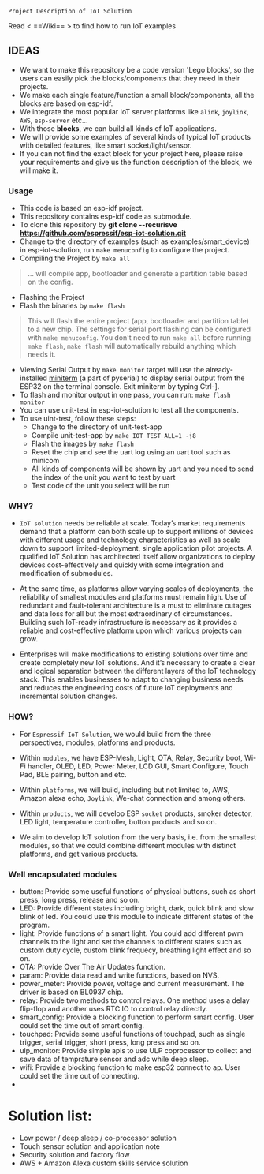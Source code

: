 `Project Description of IoT Solution`

Read < ==Wiki== >  to find how to run IoT examples

## IDEAS
* We want to make this repository be a code version 'Lego blocks', so the users can easily pick the blocks/components that they need in their projects.
* We make each single feature/function a small block/components, all the blocks are based on esp-idf.
* We integrate the most popular IoT server platforms like `alink`, `joylink`, `AWS`, `esp-server` etc...
* With those **blocks**, we can build all kinds of IoT applications.
* We will provide some examples of several kinds of typical IoT products with detailed features, like smart socket/light/sensor.
* If you can not find the exact block for your project here, please raise your requirements and give us the function description of the block, we will make it. 



### Usage
* This code is based on esp-idf project.
* This repository contains esp-idf code as submodule.
* To clone this repository by **git clone --recurisve https://github.com/espressif/esp-iot-solution.git**
* Change to the directory of examples (such as examples/smart_device) in esp-iot-solution, run `make menuconfig` to configure the project.
* Compiling the Project by `make all`
> ... will compile app, bootloader and generate a partition table based on the config.
*  Flashing the Project
* Flash the binaries by `make flash`
> This will flash the entire project (app, bootloader and partition table) to a new chip. The settings for serial port flashing can be configured with `make menuconfig`.
> You don't need to run `make all` before running `make flash`, `make flash` will automatically rebuild anything which needs it.
* Viewing Serial Output by `make monitor` target will use the already-installed [miniterm](http://pyserial.readthedocs.io/en/latest/tools.html#module-serial.tools.miniterm) (a part of pyserial) to display serial output from the ESP32 on the terminal console.
Exit miniterm by typing Ctrl-].
* To flash and monitor output in one pass, you can run: `make flash monitor`
* You can use unit-test in esp-iot-solution to test all the components.
* To use uint-test, follow these steps:
	* Change to the directory of unit-test-app
	* Compile unit-test-app by `make IOT_TEST_ALL=1 -j8`
	* Flash the images by `make flash`
	* Reset the chip and see the uart log using an uart tool such as minicom
	* All kinds of components will be shown by uart and you need to send the index of the unit you want to test by uart
	* Test code of the unit you select will be run


### WHY?
* `IoT solution` needs be reliable at scale. Today’s market requirements demand that a platform can both scale up to support millions of devices with different usage and technology characteristics as well as scale down to support limited-deployment, single application pilot projects. A qualified IoT Solution has architected itself allow organizations to deploy devices cost-effectively and quickly with some integration and modification of submodules. 

* At the same time, as platforms allow varying scales of deployments, the reliability of smallest modules and platforms must remain high. Use of redundant and fault-tolerant architecture is a must to eliminate outages and data loss for all but the most extraordinary of circumstances. Building such IoT-ready infrastructure is necessary as it provides a reliable and cost-effective platform upon which various projects can grow.

* Enterprises will make modifications to existing solutions over time and create completely new IoT solutions. And it’s necessary to create a clear and logical separation between the different layers of the IoT technology stack. This enables businesses to adapt to changing business needs and reduces the engineering costs of future IoT deployments and incremental solution changes.

### HOW?


* For `Espressif IoT Solution`, we would build from the three perspectives, modules, platforms and products.

* Within `modules`, we have ESP-Mesh, Light, OTA, Relay, Security boot, Wi-Fi handler, OLED, LED,  Power Meter, LCD GUI, Smart Configure, Touch Pad, BLE pairing, button and etc.

* Within `platforms`, we will build, including but not limited to, AWS, Amazon alexa echo, `Joylink`, We-chat connection and among others.

* Within `products`, we will develop ESP `socket` products, smoker detector, LED light, temperature controller, button products and so on.

* We aim to develop IoT solution from the very basis, i.e. from the smallest modules, so that we could combine different modules with distinct platforms, and get various products.


### Well encapsulated modules

* button: Provide some useful functions of physical buttons, such as short press, long press, release and so on.
* LED: Provide different states including bright, dark, quick blink and slow blink of led. You could use this module to indicate different states of the program.
* light: Provide functions of a smart light. You could add different pwm channels to the light and set the channels to different states such as custom duty cycle, custom blink frequecy, breathing light effect and so on.
* OTA: Provide Over The Air Updates function.
* param: Provide data read and write functions, based on NVS.
* power_meter: Provide power, voltage and current measurement. The driver is based on BL0937 chip.
* relay: Provide two methods to control relays. One method uses a delay flip-flop and another uses RTC IO to control relay directly.
* smart_config: Provide a blocking function to perform smart config. User could set the time out of smart config.
* touchpad: Provide some useful functions of touchpad, such as single trigger, serial trigger, short press, long press and so on.
* ulp_monitor: Provide simple apis to use ULP coprocessor to collect and save data of temprature sensor and adc while deep sleep.
* wifi: Provide a blocking function to make esp32 connect to ap. User could set the time out of connecting.
* 

# Solution list:

* Low power / deep sleep / co-processor solution
* Touch sensor solution and application note
* Security solution and factory flow
* AWS + Amazon Alexa custom skills service solution